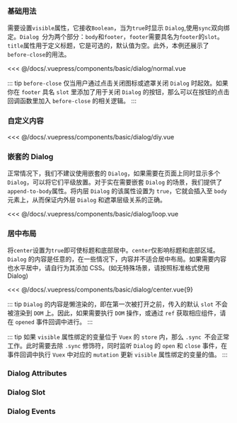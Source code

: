 
### 基础用法

需要设置`visible`属性，它接收`Boolean`，当为`true`时显示 `Dialog`,使用`sync`双向绑定。`Dialog `分为两个部分：`body`和`footer`，`footer`需要具名为`footer`的`slot`。`title`属性用于定义标题，它是可选的，默认值为空。此外，本例还展示了`before-close`的用法。

<div class="comp-wrapper mg-16 with-code">
    <div class="comp-disply-wrapper">
        <basic-dialog-normal />
    </div>
</div>

<<< @/docs/.vuepress/components/basic/dialog/normal.vue

::: tip
`before-close` 仅当用户通过点击关闭图标或遮罩关闭 `Dialog` 时起效。如果你在 `footer` 具名 `slot` 里添加了用于关闭 `Dialog` 的按钮，那么可以在按钮的点击回调函数里加入 `before-close` 的相关逻辑。
:::

### 自定义内容

<div class="comp-wrapper mg-16 with-code">
    <div class="comp-disply-wrapper">
        <basic-dialog-diy />
    </div>
</div>

<<< @/docs/.vuepress/components/basic/dialog/diy.vue

### 嵌套的 Dialog

正常情况下，我们不建议使用嵌套的 `Dialog`，如果需要在页面上同时显示多个 `Dialog`，可以将它们平级放置。对于实在需要嵌套 `Dialog` 的场景，我们提供了`append-to-body`属性。将内层 `Dialog` 的该属性设置为 `true`，它就会插入至 `body` 元素上，从而保证内外层 `Dialog` 和遮罩层级关系的正确。

<div class="comp-wrapper mg-16 with-code">
    <div class="comp-disply-wrapper">
        <basic-dialog-loop />
    </div>
</div>

<<< @/docs/.vuepress/components/basic/dialog/loop.vue

### 居中布局

将`center`设置为`true`即可使标题和底部居中。`center`仅影响标题和底部区域。`Dialog` 的内容是任意的，在一些情况下，内容并不适合居中布局。如果需要内容也水平居中，请自行为其添加 CSS。(如无特殊场景，请按照标准格式使用Dialog)

<div class="comp-wrapper mg-16 with-code">
    <div class="comp-disply-wrapper">
        <basic-dialog-center />
    </div>
</div>

<<< @/docs/.vuepress/components/basic/dialog/center.vue{9}

::: tip
`Dialog` 的内容是懒渲染的，即在第一次被打开之前，传入的默认 `slot` 不会被渲染到 `DOM` 上。因此，如果需要执行 `DOM` 操作，或通过 `ref` 获取相应组件，请在 `opened` 事件回调中进行。
:::

::: tip
如果 `visible` 属性绑定的变量位于 `Vuex` 的 `store` 内，那么 `.sync `不会正常工作。此时需要去除 `.sync` 修饰符，同时监听 `Dialog` 的 `open` 和 `close` 事件，在事件回调中执行 `Vuex` 中对应的 `mutation` 更新 `visible` 属性绑定的变量的值。
:::

### Dialog Attributes

<div class="attribute-wrapper mg-16">
  <basic-dialog-attributes />
</div>

### Dialog Slot

<div class="attribute-wrapper mg-16">
  <basic-dialog-slots />
</div>

### Dialog Events

<div class="attribute-wrapper mg-16">
  <basic-dialog-events />
</div>